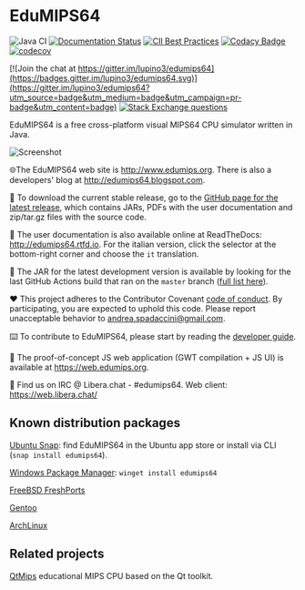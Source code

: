 # EduMIPS64

![Java CI](https://github.com/EduMIPS64/edumips64/workflows/Java%20CI/badge.svg)
[![Documentation Status](https://readthedocs.org/projects/edumips64/badge/?version=latest)](http://edumips64.readthedocs.io/en/latest/?badge=latest)
[![CII Best Practices](https://bestpractices.coreinfrastructure.org/projects/1511/badge)](https://bestpractices.coreinfrastructure.org/projects/1511)
[![Codacy Badge](https://app.codacy.com/project/badge/Grade/62f0d940fe8940b3926908a08c9ad23e)](https://www.codacy.com/gh/EduMIPS64/edumips64/dashboard?utm_source=github.com&amp;utm_medium=referral&amp;utm_content=EduMIPS64/edumips64&amp;utm_campaign=Badge_Grade)[![codecov](https://codecov.io/gh/EduMIPS64/edumips64/branch/master/graph/badge.svg)](https://codecov.io/gh/EduMIPS64/edumips64)

[![Join the chat at https://gitter.im/lupino3/edumips64](https://badges.gitter.im/lupino3/edumips64.svg)](https://gitter.im/lupino3/edumips64?utm_source=badge&utm_medium=badge&utm_campaign=pr-badge&utm_content=badge)
[![Stack Exchange questions](https://img.shields.io/stackexchange/stackoverflow/t/edumips64)](https://stackoverflow.com/questions/tagged/edumips64)

EduMIPS64 is a free cross-platform visual MIPS64 CPU simulator written in Java.

![Screenshot](http://www.edumips.org/edumips64-1.2.2-screenshot.png)

🌐The EduMIPS64 web site is http://www.edumips.org. There is also a
developers' blog at http://edumips64.blogspot.com.

💾 To download the current stable release, go to the [GitHub page for the latest
release](https://github.com/EduMIPS64/edumips64/releases/latest), which contains
JARs, PDFs with the user documentation and zip/tar.gz files with the source
code.

📖 The user documentation is also available online at ReadTheDocs: http://edumips64.rtfd.io.
For the italian version, click the selector at the bottom-right corner and choose the
`it` translation.

🥠 The JAR for the latest development version is available by looking for the last GitHub Actions build that ran on the `master` branch ([full list here](https://github.com/EduMIPS64/edumips64/actions/workflows/ci.yml?query=branch%3Amaster+event%3Apush)).

❤️ This project adheres to the Contributor Covenant [code of conduct](CODE_OF_CONDUCT.md).
By participating, you are expected to uphold this code. Please report unacceptable behavior to andrea.spadaccini@gmail.com.

⌨️ To contribute to EduMIPS64, please start by reading the [developer guide](docs/developer-guide.md).

🧪 The proof-of-concept JS web application (GWT compilation + JS UI) is available at https://web.edumips.org.

💬 Find us on IRC @ Libera.chat - #edumips64. Web client: https://web.libera.chat/

## Known distribution packages

[Ubuntu Snap](https://snapcraft.io/edumips64): find EduMIPS64 in the Ubuntu app store or install via CLI (`snap install edumips64`).

[Windows Package Manager](https://github.com/microsoft/winget-pkgs/tree/master/manifests/EduMIPS64/EduMIPS64): `winget install edumips64`

[FreeBSD FreshPorts](https://www.freshports.org/emulators/edumips64/)

[Gentoo](https://packages.gentoo.org/packages/app-emulation/edumips64)

[ArchLinux](https://aur.archlinux.org/packages/edumips64/)

## Related projects

[QtMips](https://github.com/cvut/QtMips) educational MIPS CPU based on the Qt toolkit.
